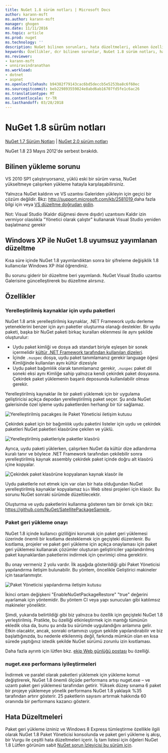 ```yaml
---
title: NuGet 1.8 sürüm notları | Microsoft Docs
author: karann-msft
ms.author: karann-msft
manager: ghogen
ms.date: 11/11/2016
ms.topic: article
ms.prod: nuget
ms.technology: ''
description: NuGet bilinen sorunları, hata düzeltmeleri, eklenen özellikleri ve dcr dahil olmak üzere 1.8 için sürüm notları.
keywords: Özellikler, dcr bilinen sorunlar, NuGet 1.8 sürüm notları, hata düzeltmeleri eklendi
ms.reviewer:
- karann-msft
- unniravindranathan
ms.workload:
- dotnet
- aspnet
ms.openlocfilehash: b94382f79143cac6bd5deccb5e5253ba8c6f60ec
ms.sourcegitcommit: beb229893559824e8abd6ab16707fd5fe1c6ac26
ms.translationtype: MT
ms.contentlocale: tr-TR
ms.lasthandoff: 03/28/2018
---
```

# <a name="nuget-18-release-notes"></a>NuGet 1.8 sürüm notları

[NuGet 1.7 Sürüm Notları](../release-notes/nuget-1.7.md) | [NuGet 2.0 sürüm notları](../release-notes/nuget-2.0.md)

NuGet 1.8 23 Mayıs 2012'de serbest bırakıldı.

## <a name="known-installation-issue"></a>Bilinen yükleme sorunu
VS 2010 SP1 çalıştırıyorsanız, yüklü eski bir sürüm varsa, NuGet yükseltmeye çalışırken yükleme hatayla karşılaşabilirsiniz.

Yalnızca NuGet kaldırın ve VS uzantısı Galeriden yükleyin için geçici bir çözüm değildir.  Bkz: [ http://support.microsoft.com/kb/2581019 ](http://support.microsoft.com/kb/2581019) daha fazla bilgi için veya [VS düzeltme doğrudan gidin](http://bit.ly/vsixcertfix).

Not: Visual Studio (Kaldır düğmesi devre dışıdır) uzantısını Kaldır izin vermiyor olasılıkla "Yönetici olarak çalıştır" kullanarak Visual Studio yeniden başlatmanız gerekir

## <a name="nuget-18-incompatible-with-windows-xp-hotfix-published"></a>Windows XP ile NuGet 1.8 uyumsuz yayımlanan düzeltme

Kısa süre içinde NuGet 1.8 yayımlandıktan sonra bir şifreleme değişiklik 1.8 kullanıcılar Windows XP ihlal öğrendiniz.

Bu sorunu giderir bir düzeltme beri yayımlandı.  NuGet Visual Studio uzantısı Galerisine güncelleştirerek bu düzeltme alırsınız.

## <a name="features"></a>Özellikler

### <a name="satellite-packages-for-localized-resources"></a>Yerelleştirilmiş kaynaklar için uydu paketleri
NuGet 1.8 artık yerelleştirilmiş kaynaklar, .NET Framework uydu derleme yeteneklerini benzer için ayrı paketler oluşturma olanağı destekler.  Bir uydu paketi, başka bir NuGet paketi birkaç kuralları eklenmesi ile aynı şekilde oluşturulur:

* Uydu paket kimliği ve dosya adı standart biriyle eşleşen bir sonek içermelidir [kültür .NET Framework tarafından kullanılan dizeleri](http://msdn.microsoft.com/goglobal/bb896001.aspx).
* İçinde `.nuspec` dosya, uydu paket tanımlamanız gerekir language öğesi Kimliğinde kullanılan aynı kültür dizesiyle
* Uydu paket bağımlılık olarak tanımlamanız gerekir, `.nuspec` paket dil soneki eksi aynı Kimliğe sahip yalnızca kendi çekirdek paket dosyasına.  Çekirdek paket yüklemenin başarılı deposunda kullanılabilir olması gerekir.

Yerelleştirilmiş kaynaklar ile bir paketi yüklemek için bir uygulama geliştiricisi açıkça depodan yerelleştirilmiş paket seçer. Şu anda NuGet galerisinde özel işleme uydu paketlerden herhangi bir tür sağlamaz.

![Yerelleştirilmiş pacakges ile Paket Yöneticisi iletişim kutusu](./media/dlg-w-loc-packs.png)

Çekirdek paket için bir bağımlılık uydu paketini listeler için uydu ve çekirdek paketleri NuGet paketleri klasörüne çekilen ve yüklü.

![Yerelleştirilmiş paketleriyle paketler klasörü](./media/fldr-loc-packs.png)

Ayrıca, uydu paketi yüklerken, çalışırken NuGet da kültür dize adlandırma kuralı tanır ve böylece .NET Framework tarafından çekilebilir sonra yerelleştirilmiş kaynak assembly çekirdek paket içinde doğru alt klasörü içine kopyalar.

![Çekirdek paket klasörüne kopyalanan kaynak klasör ile](./media/fldr-copied-loc.png)

Uydu paketlerle not etmek için var olan bir hata olduğundan NuGet yerelleştirilmiş kaynaklar kopyalamaz `bin` Web sitesi projeleri için klasör.  Bu sorunu NuGet sonraki sürümde düzeltilecektir.

Oluşturma ve uydu paketlerini kullanma gösteren tam bir örnek için bkz: [ https://github.com/NuGet/SatellitePackageSample ](https://github.com/NuGet/SatellitePackageSample).

### <a name="package-restore-consent"></a>Paket geri yükleme onayı
NuGet 1.8 içinde kullanıcı gizliliğini korumak için paket geri yüklemesi üzerinde önemli bir kısıtlama desteklemek için geçişteki düzenlenir. Bu kısıtlama, projeler ve paket geri yükleme için açıkça onaylaması için paket geri yüklemesi kullanarak çözümler oluşturan geliştiriciler yapılandırılmış paket kaynaklardan paketlerini indirmek için çevrimiçi olma gerektirir.

Bu onay vermeniz 2 yolu vardır. İlk aşağıda gösterildiği gibi Paket Yöneticisi yapılandırma iletişim bulunabilir.  Bu yöntem, öncelikle Geliştirici makineler için tasarlanmıştır.

![Paket Yöneticisi yapılandırma iletişim kutusu](./media/pr-consent-configdlg.png)

İkinci ortam değişkeni "EnableNuGetPackageRestore" "true" değerini ayarlamak için yöntemidir.  Bu yöntem CI veya yapı sunucuları gibi katılımsız makineler yöneliktir.

Şimdi, yukarıda belirtildiği gibi biz yalnızca bu özellik için geçişteki NuGet 1.8 yerleştirilmiş.  Pratikte, bu özelliği etkinleştirmek için mantığı tümünün ekledik olsa da, bunu şu anda bu sürümde uygulandığını anlamına gelir. Etkin olacaktır, ancak, sonraki ortamınızı uygun şekilde yapılandırabilir ve biz başlattığınızda, bu nedenle etkilenmiş değil, farkında mümkün olan en kısa sürede yaptığınız istedik şekilde NuGet sürümü zorunlu izin kısıtlaması.

Daha fazla ayrıntı için lütfen bkz. [ekip Web günlüğü postası](http://blog.nuget.org/20120518/package-restore-and-consent.html) bu özelliği.

### <a name="nugetexe-performance-improvements"></a>nuget.exe performans iyileştirmeleri
İndirmek ve paralel olarak paketleri yüklemek için yükleme komut değiştirerek, NuGet 1.8 önemli ölçüde performans artışı nuget.exe – ve uzantı paket geri yüklemesi tarafından getirir.  Yüksek düzey sınama 6 paket bir projeye yüklemeye yönelik performans NuGet 1.8 yaklaşık %35 tarafından artırır gösterir.  25 paketlerin sayısını artırmak hakkında 60 oranında bir performans kazancı gösterir.

## <a name="bug-fixes"></a>Hata Düzeltmeleri
Paket geri yükleme izniniz ve Windows 8 Express tümleştirme özellikle ilgili olarak NuGet 1.8 Paket Yöneticisi konsolunda ve paket geri yükleme iş akışı, bir Vurgu ile çeşitli hata düzeltmeleri içerir.
İş tam listesi için öğeleri NuGet 1.8 Lütfen görünüm sabit [NuGet sorun İzleyicisi bu sürüm için](http://nuget.codeplex.com/workitem/list/advanced?keyword=&status=Closed&type=All&priority=All&release=NuGet%201.8&assignedTo=All&component=All&sortField=Votes&sortDirection=Descending&page=0).
